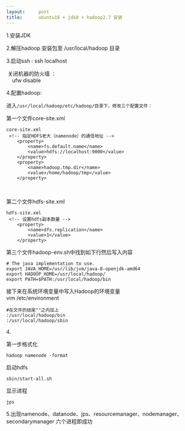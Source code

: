 ```yaml
---
layout:     post
title:      ubuntu16 + jdk8 + hadoop2.7 安装
---
```

<div id="article_content" class="article_content clearfix csdn-tracking-statistics" data-pid="blog" data-mod="popu_307" data-dsm="post">
								            <link rel="stylesheet" href="https://csdnimg.cn/release/phoenix/template/css/ck_htmledit_views-f76675cdea.css">
						<div class="htmledit_views" id="content_views">
                
<p>1.安装JDK</p>
<p>2.解压hadoop 安装包至 /usr/local/hadoop 目录<br></p>
<p>3.启动ssh : ssh localhost <br></p>
<p> 关闭机器的防火墙 ：<br>
    ufw disable<br></p>
<p>4.配置hadoop:</p>
<p></p>
<p>进入<code>/usr/local/hadoop/etc/hadoop/目录下，修改三个配置文件：</code><br></p>
<p>第一个文件core-site.xml</p>
<pre><code>core-site.xml
 &lt;!-- 指定HDFS老大（namenode）的通信地址 --&gt;
    &lt;property&gt;
        &lt;name&gt;fs.default.name&lt;/name&gt;
        &lt;value&gt;hdfs://localhost:9000&lt;/value&gt;
    &lt;/property&gt;
    &lt;property&gt;
        &lt;name&gt;hadoop.tmp.dir&lt;/name&gt;
        &lt;value&gt;/home/hadoop/tmp&lt;/value&gt;
    &lt;/property&gt;
</code></pre>
<p><br></p>
<p>第二个文件hdfs-site.xml</p>
<pre><code>hdfs-site.xml
 &lt;!-- 设置hdfs副本数量 --&gt;
    &lt;property&gt;
        &lt;name&gt;dfs.replication&lt;/name&gt;
        &lt;value&gt;1&lt;/value&gt;
    &lt;/property&gt;
</code></pre>
<p>第三个文件hadoop-env.sh中找到如下行然后写入内容</p>
<pre><code># The java implementation to use.
export JAVA_HOME=/usr/lib/jvm/java-8-openjdk-amd64
export HADOOP_HOME=/usr/local/hadoop/
export PATH=$PATH:/usr/local/hadoop/bin
</code></pre>
<p>接下来在系统环境变量中写入Hadoop的环境变量 <br>
vim /etc/environment</p>
<pre><code>#在文件的结尾""之内加上
:/usr/local/hadoop/bin
:/usr/local/hadoop/sbin
</code></pre>
4.
<p>第一步格式化</p>
<pre><code>hadoop namenode -format
</code></pre>
<p>启动hdfs</p>
<pre><code>sbin/start-all.sh
</code></pre>
<p>显示进程</p>
<pre><code>jps
</code></pre>
<p>5.出现namenode、datanode、jps、resourcemanager、nodemanager、secondarymanager 六个进程即成功<br></p>
            </div>
                </div>